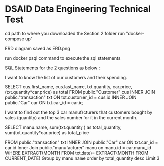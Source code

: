 # DSAID Data Engineering Technical Test

cd path to where you downloaded the Section 2 folder 
run "docker-compose up"

ERD diagram saved as ERD.png

run docker psql command to execute the sql statements

SQL Statements for the 2 questions as below :

I want to know the list of our customers and their spending.

SELECT
	cus.first_name,
	cus.last_name,
	txt.quantity,
	car.price,
	(txt.quantity*car.price) as total
FROM
	public."Customer" cus
INNER JOIN public."transaction" txt
    ON txt.customer_id = cus.id
INNER JOIN  public."Car" car ON txt.car_id = car.id;

I want to find out the top 3 car manufacturers that customers bought by sales (quantity) and the sales number for it in the current month.

SELECT
	manu.name,
	sum(txt.quantity ) as total_quantity,
	sum(txt.quantity*car.price) as total_price
	 
FROM
	public."transaction" txt
INNER JOIN  public."Car" car ON txt.car_id = car.id
Inner Join public."manufacturer" manu on manu.id = car.manu_id
WHERE EXTRACT(MONTH FROM txt.date)= EXTRACT(MONTH FROM CURRENT_DATE)
Group by manu.name
order by total_quantity desc 
Limit 3

